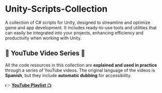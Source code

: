 # Unity-Scripts-Collection  
A collection of C# scripts for Unity, designed to streamline and optimize game and app development. It includes ready-to-use tools and utilities that can easily be integrated into your projects, enhancing efficiency and productivity when working with Unity.  

## 🎥 YouTube Video Series 📌  

All the code resources in this collection are **explained and used in practice** through a series of YouTube videos. The original language of the videos is **Spanish**, but they include **automatic dubbing** for accessibility.  

👉 [**YouTube Playlist** 📺](https://www.youtube.com/playlist?list=PLVzwufPir354rb9kmh9vkW1lIk5IvCIZ6)  
